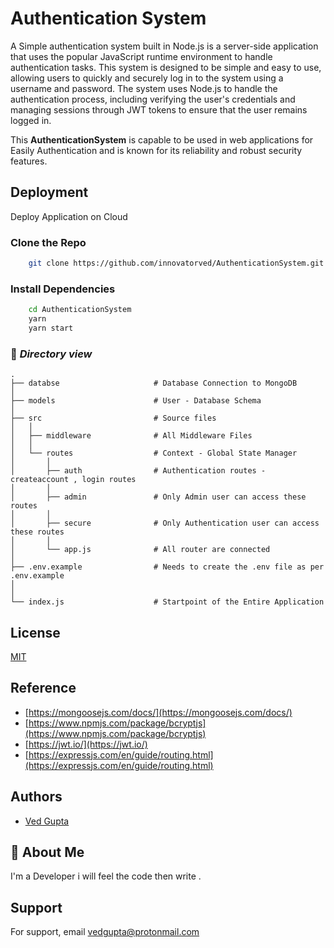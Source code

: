 # **Authentication System**

A Simple authentication system built in Node.js is a server-side application that uses the popular JavaScript runtime environment to handle authentication tasks. This system is designed to be simple and easy to use, allowing users to quickly and securely log in to the system using a username and password. The system uses Node.js to handle the authentication process, including verifying the user's credentials and managing sessions through JWT tokens to ensure that the user remains logged in.

This **AuthenticationSystem** is capable to be used in web applications for Easily Authentication and is known for its reliability and robust security features.

## Deployment

Deploy Application on Cloud

### Clone the Repo

```bash
    git clone https://github.com/innovatorved/AuthenticationSystem.git
```

### Install Dependencies

```bash
    cd AuthenticationSystem
    yarn
    yarn start
```

### 📁 _Directory view_

    .
    ├── databse                     # Database Connection to MongoDB
    │
    ├── models                      # User - Database Schema
    │
    ├── src                         # Source files
    │   │
    │   ├── middleware              # All Middleware Files
    │   │
    │   └── routes                  # Context - Global State Manager
    │       │
    │       ├── auth                # Authentication routes - createaccount , login routes
    │       │
    │       ├── admin               # Only Admin user can access these routes
    │       │
    │       ├── secure              # Only Authentication user can access these routes
    │       │
    │       └── app.js              # All router are connected
    │
    ├── .env.example                # Needs to create the .env file as per .env.example
    │
    │
    └── index.js                    # Startpoint of the Entire Application

## License

[MIT](https://choosealicense.com/licenses/mit/)

## Reference

- [https://mongoosejs.com/docs/](https://mongoosejs.com/docs/)
- [https://www.npmjs.com/package/bcryptjs](https://www.npmjs.com/package/bcryptjs)
- [https://jwt.io/](https://jwt.io/)
- [https://expressjs.com/en/guide/routing.html](https://expressjs.com/en/guide/routing.html)

## Authors

- [Ved Gupta](https://www.github.com/innovatorved)

## 🚀 About Me

I'm a Developer i will feel the code then write .

## Support

For support, email vedgupta@protonmail.com
